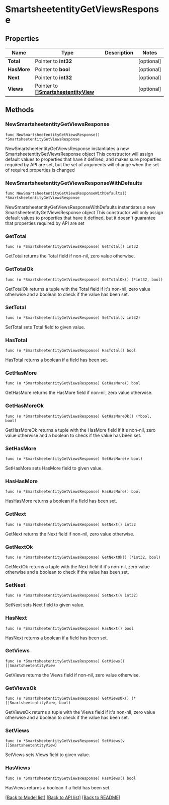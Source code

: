 # SmartsheetentityGetViewsResponse

## Properties

Name | Type | Description | Notes
------------ | ------------- | ------------- | -------------
**Total** | Pointer to **int32** |  | [optional] 
**HasMore** | Pointer to **bool** |  | [optional] 
**Next** | Pointer to **int32** |  | [optional] 
**Views** | Pointer to [**[]SmartsheetentityView**](SmartsheetentityView.md) |  | [optional] 

## Methods

### NewSmartsheetentityGetViewsResponse

`func NewSmartsheetentityGetViewsResponse() *SmartsheetentityGetViewsResponse`

NewSmartsheetentityGetViewsResponse instantiates a new SmartsheetentityGetViewsResponse object
This constructor will assign default values to properties that have it defined,
and makes sure properties required by API are set, but the set of arguments
will change when the set of required properties is changed

### NewSmartsheetentityGetViewsResponseWithDefaults

`func NewSmartsheetentityGetViewsResponseWithDefaults() *SmartsheetentityGetViewsResponse`

NewSmartsheetentityGetViewsResponseWithDefaults instantiates a new SmartsheetentityGetViewsResponse object
This constructor will only assign default values to properties that have it defined,
but it doesn't guarantee that properties required by API are set

### GetTotal

`func (o *SmartsheetentityGetViewsResponse) GetTotal() int32`

GetTotal returns the Total field if non-nil, zero value otherwise.

### GetTotalOk

`func (o *SmartsheetentityGetViewsResponse) GetTotalOk() (*int32, bool)`

GetTotalOk returns a tuple with the Total field if it's non-nil, zero value otherwise
and a boolean to check if the value has been set.

### SetTotal

`func (o *SmartsheetentityGetViewsResponse) SetTotal(v int32)`

SetTotal sets Total field to given value.

### HasTotal

`func (o *SmartsheetentityGetViewsResponse) HasTotal() bool`

HasTotal returns a boolean if a field has been set.

### GetHasMore

`func (o *SmartsheetentityGetViewsResponse) GetHasMore() bool`

GetHasMore returns the HasMore field if non-nil, zero value otherwise.

### GetHasMoreOk

`func (o *SmartsheetentityGetViewsResponse) GetHasMoreOk() (*bool, bool)`

GetHasMoreOk returns a tuple with the HasMore field if it's non-nil, zero value otherwise
and a boolean to check if the value has been set.

### SetHasMore

`func (o *SmartsheetentityGetViewsResponse) SetHasMore(v bool)`

SetHasMore sets HasMore field to given value.

### HasHasMore

`func (o *SmartsheetentityGetViewsResponse) HasHasMore() bool`

HasHasMore returns a boolean if a field has been set.

### GetNext

`func (o *SmartsheetentityGetViewsResponse) GetNext() int32`

GetNext returns the Next field if non-nil, zero value otherwise.

### GetNextOk

`func (o *SmartsheetentityGetViewsResponse) GetNextOk() (*int32, bool)`

GetNextOk returns a tuple with the Next field if it's non-nil, zero value otherwise
and a boolean to check if the value has been set.

### SetNext

`func (o *SmartsheetentityGetViewsResponse) SetNext(v int32)`

SetNext sets Next field to given value.

### HasNext

`func (o *SmartsheetentityGetViewsResponse) HasNext() bool`

HasNext returns a boolean if a field has been set.

### GetViews

`func (o *SmartsheetentityGetViewsResponse) GetViews() []SmartsheetentityView`

GetViews returns the Views field if non-nil, zero value otherwise.

### GetViewsOk

`func (o *SmartsheetentityGetViewsResponse) GetViewsOk() (*[]SmartsheetentityView, bool)`

GetViewsOk returns a tuple with the Views field if it's non-nil, zero value otherwise
and a boolean to check if the value has been set.

### SetViews

`func (o *SmartsheetentityGetViewsResponse) SetViews(v []SmartsheetentityView)`

SetViews sets Views field to given value.

### HasViews

`func (o *SmartsheetentityGetViewsResponse) HasViews() bool`

HasViews returns a boolean if a field has been set.


[[Back to Model list]](../README.md#documentation-for-models) [[Back to API list]](../README.md#documentation-for-api-endpoints) [[Back to README]](../README.md)


